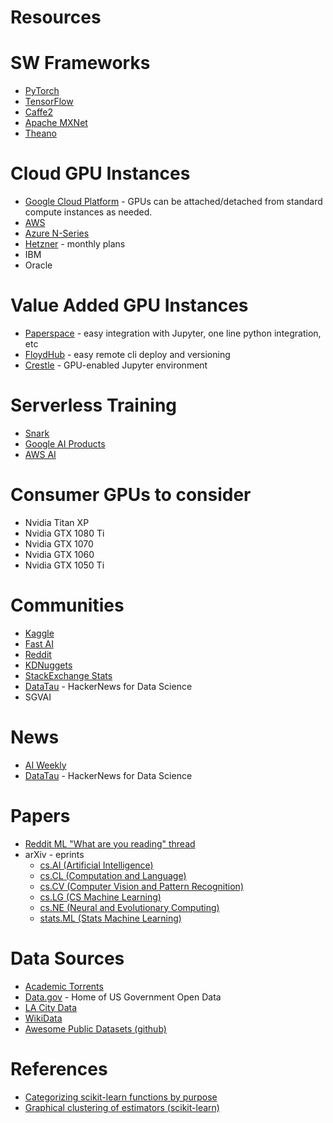 # Resources

# SW Frameworks
* [PyTorch](https://pytorch.org/get-started/locally/)
* [TensorFlow](https://www.tensorflow.org/tutorials/)
* [Caffe2](https://caffe2.ai/)
* [Apache MXNet](https://mxnet.apache.org/)
* [Theano](http://deeplearning.net/software/theano/introduction.html)

# Cloud GPU Instances
* [Google Cloud Platform](https://cloud.google.com/gpu/) - GPUs can be attached/detached from standard compute instances as needed.
* [AWS](https://aws.amazon.com/ec2/elastic-gpus/)
* [Azure N-Series](https://docs.microsoft.com/en-us/azure/virtual-machines/windows/sizes-gpu)
* [Hetzner](https://www.hetzner.com/dedicated-rootserver/ex51-ssd-gpu?country=us) - monthly plans
* IBM
* Oracle

# Value Added GPU Instances
* [Paperspace](https://www.paperspace.com/pricing) - easy integration with Jupyter, one line python integration, etc
* [FloydHub](https://www.floydhub.com/pricing) - easy remote cli deploy and versioning
* [Crestle](https://www.crestle.com/pricing) - GPU-enabled Jupyter environment

# Serverless Training
* [Snark](https://snark.ai/)
* [Google AI Products](https://cloud.google.com/products/ai/)
* [AWS AI](https://aws.amazon.com/machine-learning/)

# Consumer GPUs to consider
* Nvidia Titan XP
* Nvidia GTX 1080 Ti
* Nvidia GTX 1070
* Nvidia GTX 1060 
* Nvidia GTX 1050 Ti

# Communities
* [Kaggle](https://www.kaggle.com/)
* [Fast AI](https://www.fast.ai/)
* [Reddit](https://www.reddit.com/r/MachineLearning/)
* [KDNuggets](https://www.kdnuggets.com/)
* [StackExchange Stats](https://stats.stackexchange.com/)
* [DataTau](http://www.datatau.com/) - HackerNews for Data Science
* SGVAI

# News
* [AI Weekly](http://aiweekly.co/)
* [DataTau](http://www.datatau.com/) - HackerNews for Data Science

# Papers
* [Reddit ML "What are you reading" thread](https://www.reddit.com/r/MachineLearning/comments/98n2rt/d_machine_learning_wayr_what_are_you_reading_week/)
* arXiv - eprints
    + [cs.AI (Artificial Intelligence)](https://arxiv.org/list/cs.AI/recent)
    + [cs.CL (Computation and Language)](https://arxiv.org/list/cs.CL/recent)
    + [cs.CV (Computer Vision and Pattern Recognition)](https://arxiv.org/list/cs.CV/recent)
    + [cs.LG (CS Machine Learning)](https://arxiv.org/list/cs.LG/recent)
    + [cs.NE (Neural and Evolutionary Computing)](https://arxiv.org/list/cs.NE/recent)
    + [stats.ML (Stats Machine Learning)](https://arxiv.org/list/stat.ML/recent)


# Data Sources
* [Academic Torrents](http://academictorrents.com/)
* [Data.gov](http://academictorrents.com/) - Home of US Government Open Data
* [LA City Data](https://data.lacity.org/)
* [WikiData](https://www.wikidata.org/wiki/Wikidata:Main_Page)
* [Awesome Public Datasets (github)](https://github.com/awesomedata/awesome-public-datasets)


# References

* [Categorizing scikit-learn functions by purpose](https://www.analyticsvidhya.com/infographics/Scikit-Learn-Infographic.pdf)
* [Graphical clustering of estimators (scikit-learn)](skl-cheatsheet.md)

